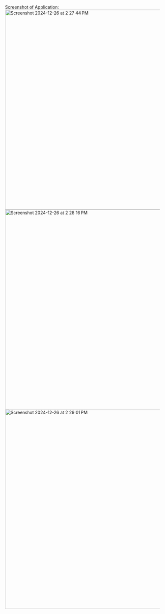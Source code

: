 Screenshot of Application:
<img width="648" alt="Screenshot 2024-12-26 at 2 27 44 PM" src="https://github.com/user-attachments/assets/cfa1a6d4-29f9-436c-a7fe-6334b889ccf6" />
<img width="648" alt="Screenshot 2024-12-26 at 2 28 16 PM" src="https://github.com/user-attachments/assets/7020ac81-daa0-4205-9fb4-233a85ee8b6b" />
<img width="648" alt="Screenshot 2024-12-26 at 2 29 01 PM" src="https://github.com/user-attachments/assets/94b7ef4b-041c-4f62-a7c9-d56a69daf168" />

